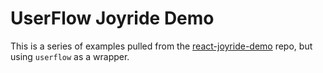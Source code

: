 # UserFlow Joyride Demo

This is a series of examples pulled from the [react-joyride-demo](https://github.com/gilbarbara/react-joyride-demo) repo, but using `userflow` as a wrapper.
